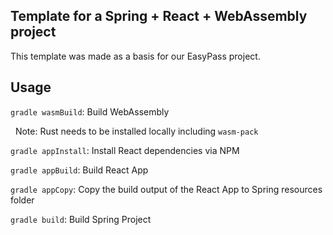 ## Template for a Spring + React + WebAssembly project

This template was made as  a basis for our EasyPass project.

## Usage

`gradle wasmBuild`: Build WebAssembly 

           Note: Rust needs to be installed locally including `wasm-pack`

`gradle appInstall`: Install React dependencies via NPM

`gradle appBuild`: Build React App

`gradle appCopy`: Copy the build output of the React App to Spring resources folder

`gradle build`: Build Spring Project

